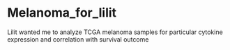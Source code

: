 # Melanoma_for_lilit

Lilit wanted me to analyze TCGA melanoma samples for particular cytokine expression and correlation with survival outcome
